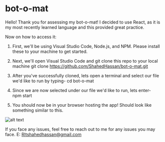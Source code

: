 # bot-o-mat

Hello! Thank you for assessing my bot-o-mat!
I decided to use React, as it is my most recently learned language and this provided great practice.

Now on how to access it:

1. First, we'll be using Visual Studio Code, Node.js, and NPM. Please install these to your machine to get started.

2. Next, we'll open Visual Studio Code and git clone this repo to your local machine
        git clone https://github.com/ShahedHassan/bot-o-mat.git

3. After you've successfully cloned, lets open a terminal and select our file we'd like to run by typing-
        cd bot-o-mat

4. Since we are now selected under our file we'd like to run, lets enter-
        npm start

5. You should now be in your browser hosting the app! Should look like something similar to this.

![alt text](https://i.imgur.com/ArH6LTg.png)

If you face any issues, feel free to reach out to me for any issues you may face.
E: Rltshahedhassan@gmail.com

